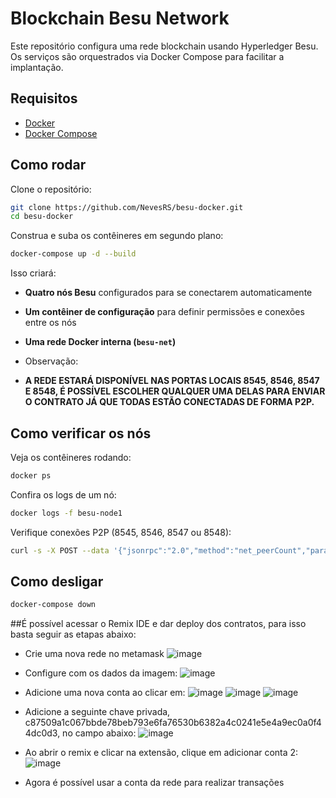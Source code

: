 # Blockchain Besu Network

Este repositório configura uma rede blockchain usando Hyperledger Besu. Os serviços são orquestrados via Docker Compose para facilitar a implantação.

## Requisitos
- [Docker](https://www.docker.com/get-started)
- [Docker Compose](https://docs.docker.com/compose/install/)

## Como rodar
Clone o repositório:
```sh
git clone https://github.com/NevesRS/besu-docker.git
cd besu-docker
```

Construa e suba os contêineres em segundo plano:
```sh
docker-compose up -d --build
```

Isso criará:
- **Quatro nós Besu** configurados para se conectarem automaticamente
- **Um contêiner de configuração** para definir permissões e conexões entre os nós
- **Uma rede Docker interna (`besu-net`)**

- Observação:
- **A REDE ESTARÁ DISPONÍVEL NAS PORTAS LOCAIS 8545, 8546, 8547 E 8548, É POSSÍVEL ESCOLHER QUALQUER UMA DELAS PARA ENVIAR O CONTRATO JÁ QUE TODAS ESTÃO CONECTADAS DE FORMA P2P.**

## Como verificar os nós
Veja os contêineres rodando:
```sh
docker ps
```

Confira os logs de um nó:
```sh
docker logs -f besu-node1
```

Verifique conexões P2P (8545, 8546, 8547 ou 8548):
```sh
curl -s -X POST --data '{"jsonrpc":"2.0","method":"net_peerCount","params":[],"id":1}' -H "Content-Type: application/json" http://127.0.0.1:8545 
```

## Como desligar
```sh
docker-compose down
```

##É possível acessar o Remix IDE e dar deploy dos contratos, para isso basta seguir as etapas abaixo:
- Crie uma nova rede no metamask
![image](https://github.com/user-attachments/assets/cc9df1e0-22e2-4b24-9e77-db5197c5a05d)

- Configure com os dados da imagem:
![image](https://github.com/user-attachments/assets/e9da8417-ba8f-4a38-9740-c05629eb4256)

- Adicione uma nova conta ao clicar em:
![image](https://github.com/user-attachments/assets/f197e96e-3016-4942-b57c-d0252468ecb0)
![image](https://github.com/user-attachments/assets/baa7f8f2-b190-4ac4-a186-1b0c0249ed10)
![image](https://github.com/user-attachments/assets/4e682957-0d05-430d-97f1-0633974f15a0)
- Adicione a seguinte chave privada, c87509a1c067bbde78beb793e6fa76530b6382a4c0241e5e4a9ec0a0f44dc0d3, no campo abaixo:
![image](https://github.com/user-attachments/assets/2e59ffd1-b116-436f-bc44-2a09b22a96bb)
- Ao abrir o remix e clicar na extensão, clique em adicionar conta 2:
![image](https://github.com/user-attachments/assets/cd670756-3712-4339-8acd-9ff494e3511c)
- Agora é possível usar a conta da rede para realizar transações


